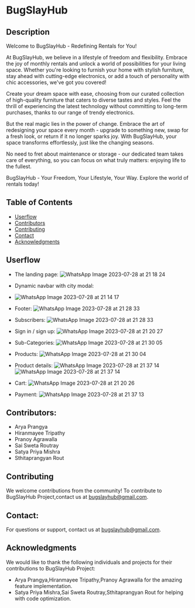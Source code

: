 # BugSlayHub
<ins> </ins>
## Description
<ins> </ins>
Welcome to BugSlayHub - Redefining Rentals for You!

At BugSlayHub, we believe in a lifestyle of freedom and flexibility. Embrace the joy of monthly rentals and unlock a world of possibilities for your living space. Whether you're looking to furnish your home with stylish furniture, stay ahead with cutting-edge electronics, or add a touch of personality with chic accessories, we've got you covered!

Create your dream space with ease, choosing from our curated collection of high-quality furniture that caters to diverse tastes and styles. Feel the thrill of experiencing the latest technology without committing to long-term purchases, thanks to our range of trendy electronics.

But the real magic lies in the power of change. Embrace the art of redesigning your space every month - upgrade to something new, swap for a fresh look, or return if it no longer sparks joy. With BugSlayHub, your space transforms effortlessly, just like the changing seasons.

No need to fret about maintenance or storage - our dedicated team takes care of everything, so you can focus on what truly matters: enjoying life to the fullest.

BugSlayHub - Your Freedom, Your Lifestyle, Your Way. Explore the world of rentals today!

## Table of Contents

- [Userflow](#Userflow)
- [Contributors](#Contributors)
- [Contributing](#Contributing)
- [Contact](#Contact)
- [Acknowledgments](#Acknowledgments)
  
## Userflow
<ins> </ins>
* The landing page:
![WhatsApp Image 2023-07-28 at 21 18 24](https://github.com/Hiranmayee-05/rentomojo/assets/138751604/c016bab8-1f12-4fb4-b488-7fdcd164e6cc)

* Dynamic navbar with city modal:
* ![WhatsApp Image 2023-07-28 at 21 14 17](https://github.com/Hiranmayee-05/rentomojo/assets/138751604/d22c526e-c996-484d-8752-8448a22a9c02)

* Footer:
![WhatsApp Image 2023-07-28 at 21 28 33](https://github.com/Hiranmayee-05/rentomojo/assets/138751604/33106628-0332-40fd-8484-71981674d0df)

* Subscribers:
![WhatsApp Image 2023-07-28 at 21 28 33](https://github.com/Hiranmayee-05/rentomojo/assets/138751604/b21bc1ee-51b3-4790-8e57-0dd82f88a919)

* Sign in / sign up:
![WhatsApp Image 2023-07-28 at 21 20 27](https://github.com/Hiranmayee-05/rentomojo/assets/138751604/9403c33b-bd47-4194-a85b-6c3de9ca9bb4)

* Sub-Categories:
![WhatsApp Image 2023-07-28 at 21 30 05](https://github.com/Hiranmayee-05/rentomojo/assets/138751604/4bf902e3-afaa-4c71-b551-f000f8fe136e)

* Products:
![WhatsApp Image 2023-07-28 at 21 30 04](https://github.com/Hiranmayee-05/rentomojo/assets/138751604/06d2ab74-df15-4ec7-a2f5-c32f64cd1430)

* Product details:
![WhatsApp Image 2023-07-28 at 21 37 14](https://github.com/Hiranmayee-05/rentomojo/assets/138751604/ca3f809f-fc60-4ad7-a173-29d5741ebcb1)
![WhatsApp Image 2023-07-28 at 21 37 14](https://github.com/Hiranmayee-05/rentomojo/assets/138751604/2fa436ac-a7a9-40aa-9237-18289e6ce497)

* Cart:
![WhatsApp Image 2023-07-28 at 21 20 26](https://github.com/Hiranmayee-05/rentomojo/assets/138751604/48ba468c-2f67-46a6-a637-84e7f5e431ec)

* Payment:
![WhatsApp Image 2023-07-28 at 21 37 13](https://github.com/Hiranmayee-05/rentomojo/assets/138751604/809ba502-79a8-48ed-ba1d-59a885fb81df)

## Contributors:
<ins> </ins>
* Arya Prangya
* Hiranmayee Tripathy
* Pranoy Agrawalla
* Sai Sweta Routray
* Satya Priya Mishra
* Sthitaprangyan Rout

## Contributing

We welcome contributions from the community! To contribute to BugSlayHub Project,contact us at bugslayhub@gmail.com.

## Contact:
For questions or support, contact us at bugslayhub@gmail.com.

## Acknowledgments

We would like to thank the following individuals and projects for their contributions to BugSlayHub Project:

- Arya Prangya,Hiranmayee Tripathy,Pranoy Agrawalla for the amazing feature implementation.
- Satya Priya Mishra,Sai Sweta Routray,Sthitaprangyan Rout for helping with code optimization.
